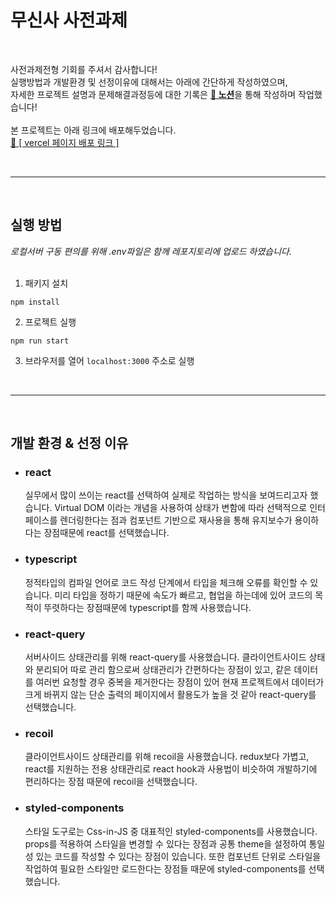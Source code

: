 # 무신사 사전과제

<br/>

사전과제전형 기회를 주셔서 감사합니다!  
실행방법과 개발환경 및 선정이유에 대해서는 아래에 간단하게 작성하였으며,  
자세한 프로젝트 설명과 문제해결과정등에 대한 기록은 [**📍 노션**](https://hsshim.notion.site/428ca139d1484eb38d2ffc5de81b5738)을 통해 작성하며 작업했습니다!  
<br/>
본 프로젝트는 아래 링크에 배포해두었습니다.  
[🚀 [ vercel 페이지 배포 링크 ]](https://musinsa-hsshim.vercel.app/)

<br/><hr/><br/>

## 실행 방법

_로컬서버 구동 편의를 위해 .env파일은 함께 레포지토리에 업로드 하였습니다._
<br/><br/>

1. 패키지 설치

```
npm install
```

2. 프로젝트 실행

```
npm run start
```

3. 브라우저를 열어 `localhost:3000` 주소로 실행

<br/><hr/><br/>

## 개발 환경 & 선정 이유

- ### **react**

  실무에서 많이 쓰이는 react를 선택하여 실제로 작업하는 방식을 보여드리고자 했습니다.
  Virtual DOM 이라는 개념을 사용하여 상태가 변함에 따라 선택적으로 인터페이스를 렌더링한다는 점과 컴포넌트 기반으로 재사용을 통해 유지보수가 용이하다는 장점때문에 react를 선택했습니다.

- ### **typescript**

  정적타입의 컴파일 언어로 코드 작성 단계에서 타입을 체크해 오류를 확인할 수 있습니다. 미리 타입을 정하기 때문에 속도가 빠르고, 협업을 하는데에 있어 코드의 목적이 뚜렷하다는 장점때문에 typescript를 함께 사용했습니다.

- ### **react-query**

  서버사이드 상태관리를 위해 react-query를 사용했습니다. 클라이언트사이드 상태와 분리되어 따로 관리 함으로써 상태관리가 간편하다는 장점이 있고, 같은 데이터를 여러번 요청할 경우 중복을 제거한다는 장점이 있어 현재 프로젝트에서 데이터가 크게 바뀌지 않는 단순 출력의 페이지에서 활용도가 높을 것 같아 react-query를 선택했습니다.

- ### **recoil**

  클라이언트사이드 상태관리를 위해 recoil을 사용했습니다. redux보다 가볍고, react를 지원하는 전용 상태관리로 react hook과 사용법이 비슷하여 개발하기에 편리하다는 장점 때문에 recoil을 선택했습니다.

- ### **styled-components**
  스타일 도구로는 Css-in-JS 중 대표적인 styled-components를 사용했습니다. props를 적용하여 스타일을 변경할 수 있다는 장점과 공통 theme을 설정하여 통일성 있는 코드를 작성할 수 있다는 장점이 있습니다. 또한 컴포넌트 단위로 스타일을 작업하여 필요한 스타일만 로드한다는 장점들 때문에 styled-components를 선택했습니다.
